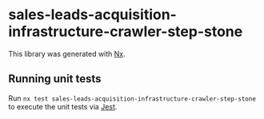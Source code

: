 # sales-leads-acquisition-infrastructure-crawler-step-stone

This library was generated with [Nx](https://nx.dev).

## Running unit tests

Run `nx test sales-leads-acquisition-infrastructure-crawler-step-stone` to execute the unit tests via [Jest](https://jestjs.io).

